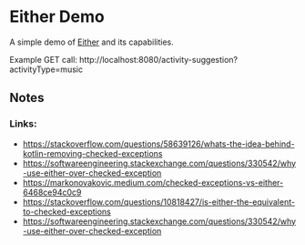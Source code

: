 # Either Demo

A simple demo of [Either](https://apidocs.arrow-kt.io/arrow-core/arrow.core/-either/index.html) and its capabilities.

Example GET call: http://localhost:8080/activity-suggestion?activityType=music

## Notes

### Links:

* https://stackoverflow.com/questions/58639126/whats-the-idea-behind-kotlin-removing-checked-exceptions
* https://softwareengineering.stackexchange.com/questions/330542/why-use-either-over-checked-exception
* https://markonovakovic.medium.com/checked-exceptions-vs-either-6468ce94c0c9
* https://stackoverflow.com/questions/10818427/is-either-the-equivalent-to-checked-exceptions
* https://softwareengineering.stackexchange.com/questions/330542/why-use-either-over-checked-exception
